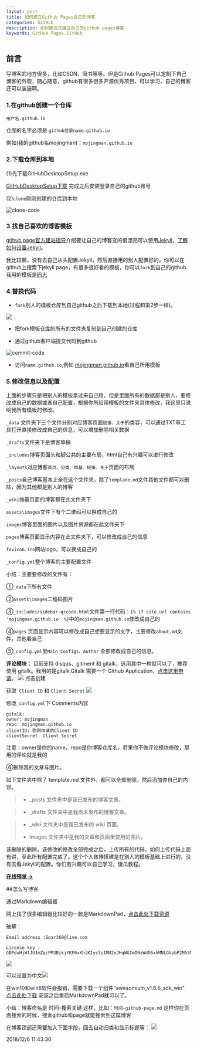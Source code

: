 ```yaml
---
layout: post
title: 如何建立Github Pages自己的博客
categories: GitHub
description: 如何傻瓜式建立自己的github pages博客
keywords: GitHub Pages,GitHub
---
```

## 前言
写博客的地方很多，比如CSDN、简书等等。但是Github Pages可以定制下自己博客的外观，随心随意，github有很多很多开源优秀项目，可以学习，自己的博客还可以装逼啊。

### 1.在github创建一个仓库
    用户名.github.io
仓库的名字必须是 `github登录name.github.io `

例如(我的github名mojingman)：`mojingman.github.io`

### 2.下载仓库到本地

(1)先下载GitHubDesktopSetup.exe

[GitHubDesktopSetup下载](https://desktop.githubusercontent.com/releases/1.5.0-2f0c701f/GitHubDesktopSetup.exe) 完成之后安装登录自己的github账号

(2)`clone`刚刚创建的仓库到本地

![clone-code](https://i.imgur.com/rnYVfeC.png)


### 3.找自己喜欢的博客模板

 [github page官方建站指导](https://pages.github.com)介绍要让自己的博客变的很漂亮可以使用[Jekyll](https://jekyllrb.com/)，[了解如何设置Jekyll](https://jekyllrb.com/docs/)。

我比较懒，没有去自己从头配置Jekyll，然后直接用的别人配置好的。你可以在github上搜索下jekyll page，有很多很好看的模板，你可以`fork`到自己的github.我用的模板是[码志](https://github.com/mzlogin/mzlogin.github.io)

### 4.替换代码

* `fork`别人的模板仓库到自己github之后下载到本地(过程和第2步一样)。

![](https://i.imgur.com/X5rKMu7.png)

* 把fork模板仓库的所有的文件夹复制到自己创建的仓库

* 通过github客户端提交代码到github

![commit-code](https://i.imgur.com/MCsB9No.png)

* 访问`name.github.io`,例如 [mojingman.github.io](mojingman.github.io)看自己所用模板


### 5.修改信息以及配置
  
上面的步骤只是把别人的模板拿过来自己用，但是里面所有的数据都是别人，要修改成自己的数据或者自己配置，根据你所应用模板的文件夹具体修改，我这里只说明我所有模板的修改。

`_data` 文件夹下三个文件分别对应博客页面`链接、关于`的类容，可以通过TXT等工具打开直接修改成自己的信息，可以增加删除相关数据

`_drafts`文件夹下是博客草稿

`_includes`博客页面头和脚公共的主要布局，html自己有兴趣可以进行修改

`_layouts`对应博客`首页、分类、维基、链接、关于`页面的布局

`_posts`自己博客基本上全在这个文件夹，除了`template.md`文件其他文件都可以删除，因为其他都是别人的博客

`_wiki`维基页面的博客都在此文件夹下

`assets\images`文件下有个二维码可以换成自己的

`images`博客里面的图片以及图片资源都在此文件夹下

`pages`博客页面显示内容在此文件夹下，可以修改成自己的信息

`favicon.ico`网站logo，可以换成自己的

`_config.yml`整个博客的主要配置文件

小结：主要要修改的文件有：

①`_data`下所有文件

②`assets\images`二维码图片

③`_includes/sidebar-qrcode.html`文件第一行代码：`{% if site.url contains 'mojingman.github.io' %}`中的`mojingman.github.io`修改成自己的

④`pages` 页面显示内容可以修改成自己想要显示的文字，主要修改`about.md`文件，其他看自己

⑤`_config.yml`里`Main Configs、Author` 全部修改成自己的信息。

**评论模块：** 目前支持 disqus、gitment 和 gitalk，选用其中一种就可以了，推荐使用 gitalk。我用的是gitalk,Gitalk 需要一个 Github Application，[点击这里申请](https://github.com/settings/applications/new)。
![](https://i.imgur.com/7T0Oqm4.png)
点击创建

获取` Client ID` 和 `Client Secret`
![](https://i.imgur.com/dEmipF5.png)

修改`_config.yml`下 Comments内容

    gitalk:
    owner: mojingman
    repo: mojingman.github.io
    clientID: 刚刚申请的Client ID
    clientSecret: Client Secret
注意：owner是你的name，repo是你博客仓库名，若果你不做评论模块修改，那用的评论就是我的

⑥删除我的文章与图片。

  如下文件夹中除了 template.md 文件外，都可以全部删除，然后添加你自己的内容。

> * _posts 文件夹中是我已发布的博客文章。

> * _drafts 文件夹中是我尚未发布的博客文章。

> * _wiki 文件夹中是我已发布的 wiki 页面。
>
> * images 文件夹中是我的文章和页面里使用的图片。

该删除的删除，该修改的修改全部完成之后，上传所有的代码，如何上传代码上面有讲，至此所有配置完成了。这个个人微博搭建是在别人的模板基础上进行的，没有去看Jekyll的配置。你们有兴趣可以自己学习，傻瓜教程。

**[在线预览 &rarr;](https://mojingman.github.io)**

##怎么写博客

通过Markdown编辑器

网上找了很多编辑器比较好的一款是MarkdownPad，[点击此处下载资源](http://www.markdownpad.com/download.html)

破解：

    Email address :Soar360@live.com

    License key : 
    GBPduHjWfJU1mZqcPM3BikjYKF6xKhlKIys3i1MU2eJHqWGImDHzWdD6xhMNLGVpbP2M5SN6bnxn2kSE8qHqNY5QaaRxmO3YSMHxlv2EYpjdwLcPwfeTG7kUdnhKE0vVy4RidP6Y2wZ0q74f47fzsZo45JE2hfQBFi2O9Jldjp1mW8HUpTtLA2a5/sQytXJUQl/QKO0jUQY4pa5CCx20sV1ClOTZtAGngSOJtIOFXK599sBr5aIEFyH0K7H4BoNMiiDMnxt1rD8Vb/ikJdhGMMQr0R4B+L3nWU97eaVPTRKfWGDE8/eAgKzpGwrQQoDh+nzX1xoVQ8NAuH+s4UcSeQ==
![](https://i.imgur.com/IQkgfdX.png)


可以设置为中文![](https://i.imgur.com/0zZLXVU.png)

在win10和win8软件会报错，需要下载一个组件"awesomium_v1.6.6_sdk_win" [点击此处下载](https://pan.baidu.com/s/1rIdXInA5iJOjQOE4cDuRaQ) 安装之后重启MarkdownPad就可以了。

小结：博客命名是 时间-搜索关键 这样，比如：`时间-github-page.md` 这样你在页面搜索的时候，搜索github和page就能搜索到这篇博客

在博客顶部还需要加入下面字段，回去自动归类和显示标题等：
   ![](https://i.imgur.com/h3Rgf68.png)

2018/12/6 11:43:36